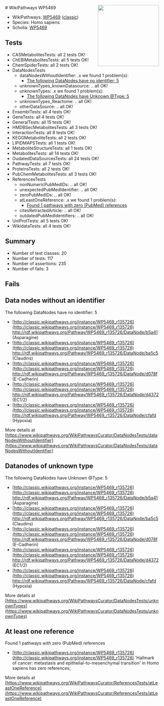 <img style="float: right; width: 200px" src="https://upload.wikimedia.org/wikipedia/commons/thumb/8/83/Wplogo_with_text_500.png/640px-Wplogo_with_text_500.png" />
# WikiPathways WP5469

* WikiPathways: [WP5469](https://wikipathways.org/pathways/WP5469) ([classic](https://classic.wikipathways.org/instance/WP5469))
* Species: Homo sapiens
* Scholia: [WP5469](https://scholia.toolforge.org/wikipathways/WP5469)
## Tests
* CASMetabolitesTests: all 2 tests OK!
* ChEBIMetabolitesTests: all 5 tests OK!
* ChemSpiderTests: all 2 tests OK!
* DataNodesTests
    * dataNodesWithoutIdentifier: .x we found 1 problem(s):
        * [The following DataNodes have no identifier: 5](#d2d32fa4)
    * unknownTypes_knownDatasource: .. all OK!
    * unknownTypes: .x we found 1 problem(s):
        * [The following DataNodes have Unknown @Type: 5](#839973e3)
    * unknownTypes_Reactome: .. all OK!
    * otherDataSource: .. all OK!
* EnsemblTests: all 4 tests OK!
* GeneTests: all 4 tests OK!
* GeneralTests: all 15 tests OK!
* HMDBSecMetabolitesTests: all 3 tests OK!
* InteractionTests: all 8 tests OK!
* KEGGMetaboliteTests: all 2 tests OK!
* LIPIDMAPSTests: all 1 tests OK!
* MetaboliteStructureTests: all 1 tests OK!
* MetabolitesTests: all 14 tests OK!
* OudatedDataSourcesTests: all 24 tests OK!
* PathwayTests: all 7 tests OK!
* ProteinsTests: all 2 tests OK!
* PubChemMetabolitesTests: all 3 tests OK!
* ReferencesTests
    * nonNumericPubMedIDs: .. all OK!
    * unexpectedPubMedIdentifier: .. all OK!
    * zeroPubMedIDs: .. all OK!
    * atLeastOneReference: .x we found 1 problem(s):
        * [Found 1 pathways with zero (PubMed) references](#d0a459f0)
    * citesRetractedArticle: .. all OK!
    * outdatedPubMedIdentifiers: .. all OK!
* UniProtTests: all 5 tests OK!
* WikidataTests: all 4 tests OK!


## Summary

* Number of test classes: 20
* Number of tests: 117
* Number of assertions: 235
* Number of fails: 3

## Fails

<a name="d2d32fa4" />

## Data nodes without an identifier

The following DataNodes have no identifier: 5

* [http://classic.wikipathways.org/instance/WP5469_r135726](http://classic.wikipathways.org/instance/WP5469_r135726) http://rdf.wikipathways.org/Pathway/WP5469_r135726/DataNode/b5a41 (Asparagine)
* [http://classic.wikipathways.org/instance/WP5469_r135726](http://classic.wikipathways.org/instance/WP5469_r135726) http://rdf.wikipathways.org/Pathway/WP5469_r135726/DataNode/ba5c5 (Claudins)
* [http://classic.wikipathways.org/instance/WP5469_r135726](http://classic.wikipathways.org/instance/WP5469_r135726) http://rdf.wikipathways.org/Pathway/WP5469_r135726/DataNode/d078f (E-Cadherin)
* [http://classic.wikipathways.org/instance/WP5469_r135726](http://classic.wikipathways.org/instance/WP5469_r135726) http://rdf.wikipathways.org/Pathway/WP5469_r135726/DataNode/d4372 (EC1/2)
* [http://classic.wikipathways.org/instance/WP5469_r135726](http://classic.wikipathways.org/instance/WP5469_r135726) http://rdf.wikipathways.org/Pathway/WP5469_r135726/DataNode/cfafd (Hypoxia)


More details at [https://www.wikipathways.org/WikiPathwaysCurator/DataNodesTests/dataNodesWithoutIdentifier](https://www.wikipathways.org/WikiPathwaysCurator/DataNodesTests/dataNodesWithoutIdentifier)

<a name="839973e3" />

## Datanodes of unknown type

The following DataNodes have Unknown @Type: 5

* [http://classic.wikipathways.org/instance/WP5469_r135726](http://classic.wikipathways.org/instance/WP5469_r135726) http://rdf.wikipathways.org/Pathway/WP5469_r135726/DataNode/b5a41 (Asparagine)
* [http://classic.wikipathways.org/instance/WP5469_r135726](http://classic.wikipathways.org/instance/WP5469_r135726) http://rdf.wikipathways.org/Pathway/WP5469_r135726/DataNode/ba5c5 (Claudins)
* [http://classic.wikipathways.org/instance/WP5469_r135726](http://classic.wikipathways.org/instance/WP5469_r135726) http://rdf.wikipathways.org/Pathway/WP5469_r135726/DataNode/d078f (E-Cadherin)
* [http://classic.wikipathways.org/instance/WP5469_r135726](http://classic.wikipathways.org/instance/WP5469_r135726) http://rdf.wikipathways.org/Pathway/WP5469_r135726/DataNode/d4372 (EC1/2)
* [http://classic.wikipathways.org/instance/WP5469_r135726](http://classic.wikipathways.org/instance/WP5469_r135726) http://rdf.wikipathways.org/Pathway/WP5469_r135726/DataNode/cfafd (Hypoxia)


More details at [https://www.wikipathways.org/WikiPathwaysCurator/DataNodesTests/unknownTypes](https://www.wikipathways.org/WikiPathwaysCurator/DataNodesTests/unknownTypes)

<a name="d0a459f0" />

## At least one reference

Found 1 pathways with zero (PubMed) references

* [http://classic.wikipathways.org/instance/WP5469_r135726](http://classic.wikipathways.org/instance/WP5469_r135726) 'Hallmark of cancer: metastasis and epithelial-to-mesenchymal transition' in Homo sapiens has zero references; 


More details at [https://www.wikipathways.org/WikiPathwaysCurator/ReferencesTests/atLeastOneReference](https://www.wikipathways.org/WikiPathwaysCurator/ReferencesTests/atLeastOneReference)

